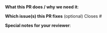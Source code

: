 <!--
  Make sure to have done the following:
  [] Check the CONTRIBUTE.md and followed the standards
  [] Add unit-tests
-->

**What this PR does / why we need it**:

**Which issue(s) this PR fixes** (optional)
Closes #

**Special notes for your reviewer**:
